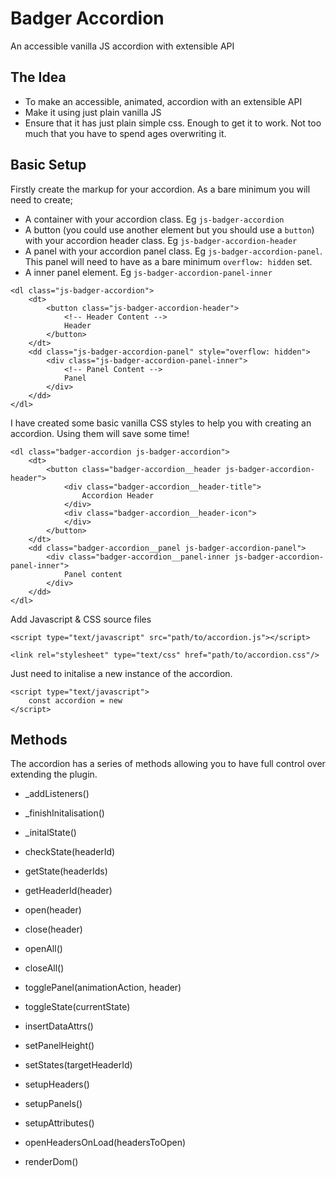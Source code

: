 # Badger Accordion
An accessible vanilla JS accordion with extensible API


## The Idea
 - To make an accessible, animated, accordion with an extensible API
 - Make it using just plain vanilla JS
 - Ensure that it has just plain simple css. Enough to get it to work. Not too much that you have to spend ages overwriting it.


## Basic Setup

Firstly create the markup for your accordion. As a bare minimum you will need to create;

 * A container with your accordion class. Eg `js-badger-accordion`
 * A button (you could use another element but you should use a `button`) with your accordion header class. Eg `js-badger-accordion-header`
 * A panel with your accordion panel class. Eg `js-badger-accordion-panel`. This panel will need to have as a bare minimum `overflow: hidden` set.
 * A inner panel element. Eg `js-badger-accordion-panel-inner`

```
<dl class="js-badger-accordion">
    <dt>
        <button class="js-badger-accordion-header">
            <!-- Header Content -->
            Header
        </button>
    </dt>
    <dd class="js-badger-accordion-panel" style="overflow: hidden">
        <div class="js-badger-accordion-panel-inner">
            <!-- Panel Content -->
            Panel
        </div>
    </dd>
</dl>
```

I have created some basic vanilla CSS styles to help you with creating an accordion. Using them will save some time!

```
<dl class="badger-accordion js-badger-accordion">
    <dt>
        <button class="badger-accordion__header js-badger-accordion-header">
            <div class="badger-accordion__header-title">
                Accordion Header
            </div>
            <div class="badger-accordion__header-icon">
            </div>
        </button>
    </dt>
    <dd class="badger-accordion__panel js-badger-accordion-panel">
        <div class="badger-accordion__panel-inner js-badger-accordion-panel-inner">
            Panel content
        </div>
    </dd>
</dl>
```


Add Javascript & CSS source files
```
<script type="text/javascript" src="path/to/accordion.js"></script>

<link rel="stylesheet" type="text/css" href="path/to/accordion.css"/>
```

Just need to initalise a new instance of the accordion.
```
<script type="text/javascript">
    const accordion = new
</script>    
```


## Methods

The accordion has a series of methods allowing you to have full control over extending the plugin.

 - _addListeners()
 - _finishInitalisation()
 - _initalState()

 - checkState(headerId)
 - getState(headerIds)
 - getHeaderId(header)

 - open(header)
 - close(header)
 - openAll()
 - closeAll()
 - togglePanel(animationAction, header)
 - toggleState(currentState)

 - insertDataAttrs()
 - setPanelHeight()
 - setStates(targetHeaderId)
 - setupHeaders()
 - setupPanels()
 - setupAttributes()
 - openHeadersOnLoad(headersToOpen)
 - renderDom()
